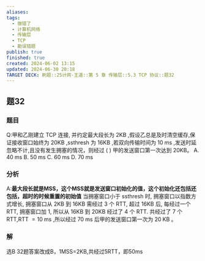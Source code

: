 ```yaml
---
aliases: 
tags:
  - 做错了
  - 计算机网络
  - 传输层
  - TCP
  - 勘误错题
publish: true
finished: true
created: 2024-06-02 13:15
updated: 2024-06-30 20:18
TARGET DECK: 刷题::25计网-王道::第 5 章 传输层::5.3 TCP 协议::题32
---
```


## 题32
### 题目
Q:甲和乙刚建立 TCP 连接, 并约定最大段长为 $2\mathrm{{KB}}$ ,假设乙总是及时清空缓存,保证接收窗口始终为 ${20}\mathrm{{KB}}$ ,ssthresh 为 ${16}\mathrm{{KB}}$ ,若双向传输时间为 ${10}\mathrm{\;{ms}}$ ,发送时延忽略不计,且没有发生拥塞的情况，则经过 ( ) 甲的发送窗口第一次达到 20KB。
A. ${40}\mathrm{\;{ms}}$ B. ${50}\mathrm{\;{ms}}$ C. ${60}\mathrm{\;{ms}}$ D. ${70}\mathrm{\;{ms}}$
### 分析
A:**最大段长就是MSS，这个MSS就是发送窗口初始化的值，这个初始化还包括还包括，超时的时候重置的初始值** 
当拥塞窗口小于 ssthresh 时, 拥塞窗口以指数方式增长, 拥塞窗口从 $2\mathrm {{KB}}$ 到 ${16}\mathrm {{KB}}$ 需经过 3 个 RTT, 超过 16KB 后, 每经过一个 RTT, 拥塞窗口加 1, 所以从 16KB 到 20KB 经过了 4 个 RTT. 共经过了 7 个 RTT,RTT $= {10}\mathrm{\;{ms}}$ ,所以经过 ${70}\mathrm{\;{ms}}$ 后甲的发送窗口第一次为 ${20}\mathrm{\;{KB}}$ 。
### 解
选B
32题答案改成B，1MSS=2KB,共经过5RTT，即50ms
<!--ID: 1719759699167-->

